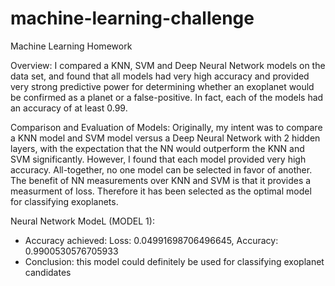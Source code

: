 # machine-learning-challenge
Machine Learning Homework

Overview: 
I compared a KNN, SVM and Deep Neural Network models on the data set, and found that all models had very high accuracy and provided very strong predictive power for determining whether an exoplanet would be confirmed as a planet or a false-positive. In fact, each of the models had an accuracy of at least 0.99. 

Comparison and Evaluation of Models: 
Originally, my intent was to compare a KNN model and SVM model versus a Deep Neural Network with 2 hidden layers, with the expectation that the NN would outperform the KNN and SVM significantly. However, I found that each model provided very high accuracy. All-together, no one model can be selected in favor of another. The benefit of NN measurements over KNN and SVM is that it provides a measurment of loss. Therefore it has been selected as the optimal model for classifying exoplanets.  

Neural Network ModeL (MODEL 1): 
- Accuracy achieved: Loss: 0.04991698706496645, Accuracy: 0.9900530576705933
- Conclusion: this model could definitely be used for classifying exoplanet candidates
